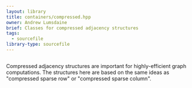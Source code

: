 ```yaml
---
layout: library
title: containers/compressed.hpp
owner: Andrew Lumsdaine
brief: Classes for compressed adjacency structures
tags:
  - sourcefile
library-type: sourcefile
---
```


```{index} compressed.hpp
```

Compressed adjacency structures are important for highly-efficient graph computations.  The structures here are based on the same ideas as "compressed sparse row" or "compressed sparse column".


